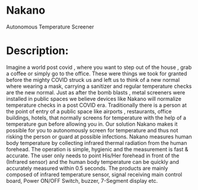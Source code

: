 # Nakano
Autonomous Temperature Screener

# Description:
Imagine a world post covid , where you want to step out of the house , grab a coffee or simply go to the office. These were things we took for granted before the mighty COVID struck us and left us to think of a  new normal where wearing a mask, carrying a sanitizer and regular temperature checks are the new normal. Just as after the bomb blasts , metal screeners were installed in public spaces we believe devices like Nakano will normalize temperature checks in a post COVID era.
Traditionally there is a person at the point of entry of a public space like airports , restaurants, office buildings, hotels, that normally screens for temperature with the help of a temperature gun before allowing you in. Our solution Nakano makes it possible for you to autonomously screen for temperature and thus not risking the person or guard at possible infections. Nakano measures human body temperature by collecting infrared thermal radiation from the human forehead. The operation is simple, hygienic and the measurement is fast & accurate. The user only needs to point His/Her forehead in front of the (Infrared sensor) and the human body temperature can be quickly and accurately measured within 0.5 seconds. The products are mainly composed of infrared temperature sensor, signal receiving main control board, Power ON/OFF Switch, buzzer, 7-Segment display etc.





